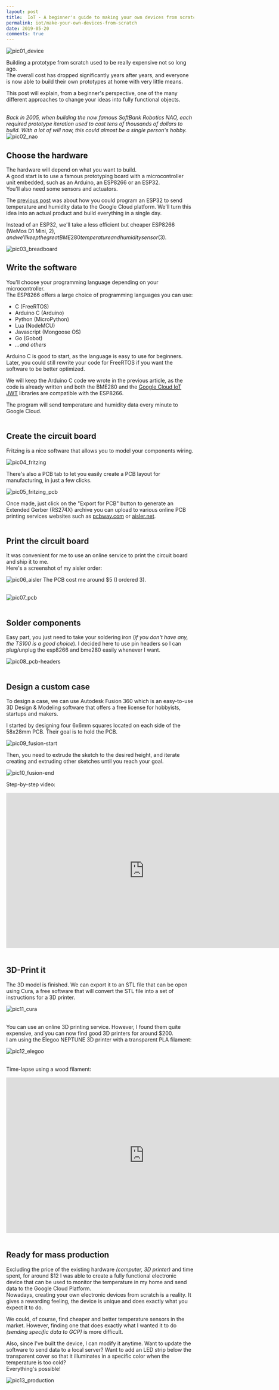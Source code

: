 ```yaml
---
layout: post
title:  IoT - A beginner's guide to making your own devices from scratch
permalink: iot/make-your-own-devices-from-scratch
date: 2019-05-20
comments: true
---
```


![pic01_device]
<br>

Building a prototype from scratch used to be really expensive not so long ago.  
The overall cost has dropped significantly years after years, and everyone is now able to build their own prototypes at home with very little means.

This post will explain, from a beginner's perspective, one of the many different approaches to change your ideas into fully functional objects.
<br><br>

_Back in 2005, when building the now famous SoftBank Robotics NAO, each required prototype iteration used to cost tens of thousands of dollars to build. With a lot of will now, this could almost be a single person's hobby._
![pic02_nao]
<br>


## Choose the hardware

The hardware will depend on what you want to build.  
A good start is to use a famous prototyping board with a microcontroller unit embedded, such as an Arduino, an ESP8266 or an ESP32.  
You'll also need some sensors and actuators.

The [previous post][cloud-iot-core-with-the-esp32-and-arduino] was about how you could program an ESP32 to send temperature and humidity data to the Google Cloud platform. We'll turn this idea into an actual product and build everything in a single day.

Instead of an ESP32, we'll take a less efficient but cheaper ESP8266 (WeMos D1 Mini, $2), and we'll keep the great BME280 temperature and humidity sensor ($3).

![pic03_breadboard]
<br>


## Write the software

You'll choose your programming language depending on your microcontroller.  
The ESP8266 offers a large choice of programming languages you can use:
- C (FreeRTOS)
- Arduino C (Arduino)
- Python (MicroPython)
- Lua (NodeMCU)
- Javascript (Mongoose OS)
- Go (Gobot)
- _...and others_

Arduino C is good to start, as the language is easy to use for beginners.  
Later, you could still rewrite your code for FreeRTOS if you want the software to be better optimized.

We will keep the Arduino C code we wrote in the previous article, as the code is already written and both the BME280 and the [Google Cloud IoT JWT][google-cloud-iot-jwt] libraries are compatible with the ESP8266.

The program will send temperature and humidity data every minute to Google Cloud.
<br><br>


## Create the circuit board

Fritzing is a nice software that allows you to model your components wiring.

![pic04_fritzing]

There's also a PCB tab to let you easily create a PCB layout for manufacturing, in just a few clicks.  

![pic05_fritzing_pcb]

Once made, just click on the "Export for PCB" button to generate an Extended Gerber (RS274X) archive you can upload to various online PCB printing services websites such as [pcbway.com](http://www.pcbway.com) or [aisler.net](https://aisler.net).
<br><br>


## Print the circuit board

It was convenient for me to use an online service to print the circuit board and ship it to me.  
Here's a screenshot of my aisler order:  

![pic06_aisler]
The PCB cost me around $5 (I ordered 3).
<br><br>

![pic07_pcb]
<br><br>


## Solder components

Easy part, you just need to take your soldering iron (_if you don't have any, the TS100 is a good choice_). I decided here to use pin headers so I can plug/unplug the esp8266 and bme280 easily whenever I want.

![pic08_pcb-headers]
<br><br>


## Design a custom case

To design a case, we can use Autodesk Fusion 360 which is an easy-to-use 3D Design & Modeling software that offers a free license for hobbyists, startups and makers.  

I started by designing four 6x6mm squares located on each side of the 58x28mm PCB. Their goal is to hold the PCB.

![pic09_fusion-start]

Then, you need to extrude the sketch to the desired height, and iterate creating and extruding other sketches until you reach your goal.

![pic10_fusion-end]

Step-by-step video:

<iframe width="740" height="416" src="https://www.youtube.com/embed/bQVoHQdDbxQ" frameborder="0" allow="accelerometer; autoplay; encrypted-media; gyroscope; picture-in-picture" allowfullscreen></iframe>
<br><br>


## 3D-Print it

The 3D model is finished. We can export it to an STL file that can be open using Cura, a free software that will convert the STL file into a set of instructions for a 3D printer.

![pic11_cura]
<br><br>

You can use an online 3D printing service. However, I found them quite expensive, and you can now find good 3D printers for around $200.  
I am using the Elegoo NEPTUNE 3D printer with a transparent PLA filament:

![pic12_elegoo]
<br><br>

Time-lapse using a wood filament:

<iframe width="740" height="416" src="https://www.youtube.com/embed/iWcA3oAxggo" frameborder="0" allow="accelerometer; autoplay; encrypted-media; gyroscope; picture-in-picture" allowfullscreen></iframe>
<br><br>


## Ready for mass production

Excluding the price of the existing hardware _(computer, 3D printer)_ and time spent, for around $12 I was able to create a fully functional electronic device that can be used to monitor the temperature in my home and send data to the Google Cloud Platform.  
Nowadays, creating your own electronic devices from scratch is a reality. It gives a rewarding feeling, the device is unique and does exactly what you expect it to do.

We could, of course, find cheaper and better temperature sensors in the market. However, finding one that does exactly what I wanted it to do _(sending specific data to GCP)_ is more difficult.

Also, since I've built the device, I can modify it anytime. Want to update the software to send data to a local server? Want to add an LED strip below the transparent cover so that it illuminates in a specific color when the temperature is too cold?  
Everything's possible!

![pic13_production]

[cloud-iot-core-with-the-esp32-and-arduino]: http://nilhcem.com/iot/cloud-iot-core-with-the-esp32-and-arduino
[google-cloud-iot-jwt]: https://github.com/GoogleCloudPlatform/google-cloud-iot-arduino/

[pic01_device]: /public/images/20190520/01_device.jpg
[pic02_nao]: /public/images/20190520/02_nao.jpg
[pic03_breadboard]: /public/images/20190520/03_breadboard.jpg
[pic04_fritzing]: /public/images/20190520/04_fritzing.png
[pic05_fritzing_pcb]: /public/images/20190520/05_fritzing_pcb.jpg
[pic06_aisler]: /public/images/20190520/06_aisler.png
[pic07_pcb]: /public/images/20190520/07_pcb.jpg
[pic08_pcb-headers]: /public/images/20190520/08_pcb-headers.jpg
[pic09_fusion-start]: /public/images/20190520/09_fusion-start.jpg
[pic10_fusion-end]: /public/images/20190520/10_fusion-end.jpg
[pic11_cura]: /public/images/20190520/11_cura.jpg
[pic12_elegoo]: /public/images/20190520/12_elegoo.jpg
[pic13_production]: /public/images/20190520/13_production.jpg

